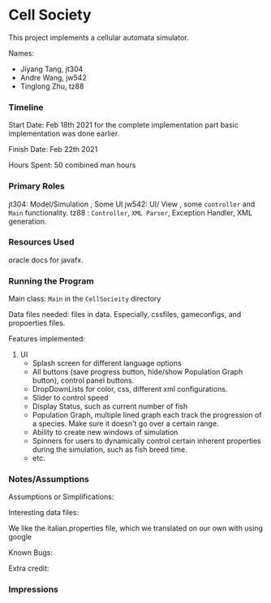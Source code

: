 Cell Society
====

This project implements a cellular automata simulator.

Names:

- Jiyang Tang, jt304
- Andre Wang, jw542
- Tinglong Zhu, tz88

### Timeline

Start Date: Feb 18th 2021 for the complete implementation part
basic implementation was done earlier.

Finish Date: Feb 22th 2021

Hours Spent: 50 combined man hours 

### Primary Roles
jt304: Model/Simulation , Some UI
jw542: UI/ View , some `controller` and `Main` functionality.
tz88 : `Controller`, `XML Parser`, Exception Handler, XML generation.



### Resources Used

oracle docs for javafx. 


### Running the Program

Main class: `Main` in the `CellSocieity` directory

Data files needed: files in data. Especially, cssfiles, gameconfigs, and propoerties files.

Features implemented: 

1. UI
   * Splash screen for different language options
    * All buttons (save progress button, hide/show Population Graph button), control panel buttons.
    * DropDownLists for color, css, different xml configurations.
   * Slider to control speed
   * Display Status, such as current number of fish
   * Population Graph, multiple lined graph each track the progression
   of a species. Make sure it doesn't go over a certain range. 
   * Ability to create new windows of simulation
   * Spinners for users to dynamically control certain inherent properties
   during the simulation, such as fish breed time.
   * etc.
   



### Notes/Assumptions

Assumptions or Simplifications:

Interesting data files:

We like the italian.properties file, which we translated on our own
with using google

Known Bugs:

Extra credit:


### Impressions

